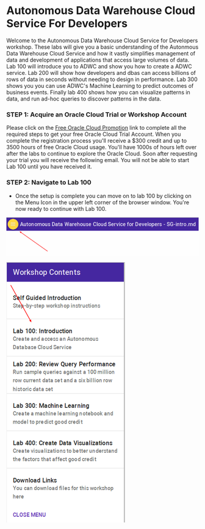 # Autonomous Data Warehouse Cloud Service For Developers

Welcome to the Autonomous Data Warehouse Cloud Service for Developers workshop.  These labs will give you a basic understanding of the Autonmous Data Warehouse Cloud Service and how it vastly simplifies management of data and development of applications that access large volumes of data. Lab 100 will introduce you to ADWC and show you how to create a ADWC service. Lab 200 will show how developers and dbas can access billions of rows of data in seconds without needing to design in performance. Lab 300 shows you you can use ADWC's Machine Learning to predict outcomes of business events.  Finally lab 400 shows how you can visualize patterns in data, and run ad-hoc queries to discover patterns in the data.

### **STEP 1**:  Acquire an Oracle Cloud Trial or Workshop Account

Please click on the [Free Oracle Cloud Promotion](https://myservices.us.oraclecloud.com/mycloud/signup?language=en&sourceType=:ex:tb:::RC_NAMK180711P00050:DBCS_OCI_HOL&SC=:ex:tb:::RC_NAMK180711P00050:DBCS_OCI_HOL&pcode=NAMK180711P00050) link to complete all the required steps to get your free Oracle Cloud Trial Account. When you complete the registration process you'll receive a $300 credit and up to 3500 hours of free Oracle Cloud usage. You'll have 1000s of hours left over after the labs to continue to explore the Oracle Cloud.  Soon after requesting your trial you will receive the following email. You will not be able to start Lab 100 until you have received it.

### **STEP 2**:  Navigate to Lab 100

- Once the setup is complete you can move on to lab 100 by clicking on the Menu Icon in the upper left corner of the browser window. You're now ready to continue with Lab 100.

![](images/WorkshopMenu.png)

![](images/l100.png)  



